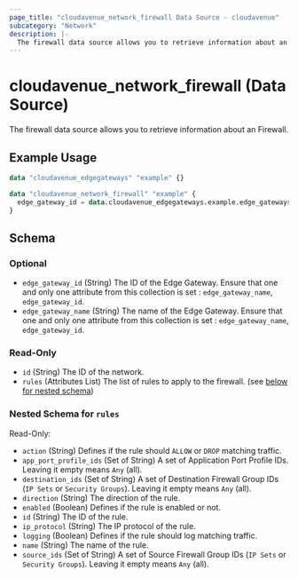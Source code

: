 ```yaml
---
page_title: "cloudavenue_network_firewall Data Source - cloudavenue"
subcategory: "Network"
description: |-
  The firewall data source allows you to retrieve information about an Firewall.
---
```


# cloudavenue_network_firewall (Data Source)

The firewall data source allows you to retrieve information about an Firewall.

## Example Usage

```terraform
data "cloudavenue_edgegateways" "example" {}

data "cloudavenue_network_firewall" "example" {
  edge_gateway_id = data.cloudavenue_edgegateways.example.edge_gateways[0].id
}
```

<!-- schema generated by tfplugindocs -->
## Schema

### Optional

- `edge_gateway_id` (String) The ID of the Edge Gateway. Ensure that one and only one attribute from this collection is set : `edge_gateway_name`, `edge_gateway_id`.
- `edge_gateway_name` (String) The name of the Edge Gateway. Ensure that one and only one attribute from this collection is set : `edge_gateway_name`, `edge_gateway_id`.

### Read-Only

- `id` (String) The ID of the network.
- `rules` (Attributes List) The list of rules to apply to the firewall. (see [below for nested schema](#nestedatt--rules))

<a id="nestedatt--rules"></a>
### Nested Schema for `rules`

Read-Only:

- `action` (String) Defines if the rule should `ALLOW` or `DROP` matching traffic.
- `app_port_profile_ids` (Set of String) A set of Application Port Profile IDs. Leaving it empty means `Any` (all).
- `destination_ids` (Set of String) A set of Destination Firewall Group IDs (`IP Sets` or `Security Groups`). Leaving it empty means `Any` (all).
- `direction` (String) The direction of the rule.
- `enabled` (Boolean) Defines if the rule is enabled or not.
- `id` (String) The ID of the rule.
- `ip_protocol` (String) The IP protocol of the rule.
- `logging` (Boolean) Defines if the rule should log matching traffic.
- `name` (String) The name of the rule.
- `source_ids` (Set of String) A set of Source Firewall Group IDs (`IP Sets` or `Security Groups`). Leaving it empty means `Any` (all).

